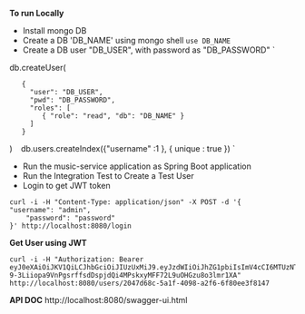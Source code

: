 **To run Locally**

* Install mongo DB
* Create a DB 'DB_NAME' using mongo shell 
`use DB_NAME`
* Create a DB user "DB_USER", with password as "DB_PASSWORD"
`

db.createUser(

       {
         "user": "DB_USER",
         "pwd": "DB_PASSWORD",
         "roles": [
            { "role": "read", "db": "DB_NAME" }
         ]
       } 
   )
`
`
db.users.createIndex({"username" :1 }, { unique : true })
`

* Run the music-service application as Spring Boot application
* Run the Integration Test to Create a Test User
* Login to get JWT token

````
curl -i -H "Content-Type: application/json" -X POST -d '{                                                                                                                                                                                "username": "admin",
    "password": "password"
}' http://localhost:8080/login
````
**Get User using JWT**
````
curl -i -H "Authorization: Bearer eyJ0eXAiOiJKV1QiLCJhbGciOiJIUzUxMiJ9.eyJzdWIiOiJhZG1pbiIsImV4cCI6MTUzNTg2MTkwMn0.3wliHwwh0YIwNgreeG9nuKLdoQhtG-9-3Liiopa9VnPgsrffsdDspjdQi4MPskxyMFF72L9uOHGzu8o3lmr1XA" http://localhost:8080/users/2047d68c-5a1f-4098-a2f6-6f80ee3f8147
````
  
**API DOC**
http://localhost:8080/swagger-ui.html
